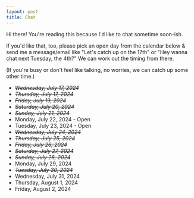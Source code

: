 ```yaml
---
layout: post
title: Chat
---
```


Hi there! You're reading this because I'd like to chat sometime soon-ish.

If you'd like that, too, please pick an open day from the calendar below & send me a message/email like "Let's catch up on the 17th" or "Hey wanna chat next Tuesday, the 4th?" We can work out the timing from there. 

(If you're busy or don't feel like talking, no worries, we can catch up some other time.)

- ~~_Wednesday, July 17, 2024_~~
- ~~_Thursday, July 17, 2024_~~
- ~~_Friday, July 19, 2024_~~
- ~~_Saturday, July 20, 2024_~~
- ~~_Sunday, July 21, 2024_~~
- Monday, July 22, 2024 - Open
- Tuesday, July 23, 2024 - Open
- ~~_Wednesday, July 24, 2024_~~
- ~~_Thursday, July 25, 2024_~~
- ~~_Friday, July 26, 2024_~~
- ~~_Saturday, July 27, 2024_~~
- ~~_Sunday, July 28, 2024_~~
- Monday, July 29, 2024
- ~~_Tuesday, July 30, 2024_~~
- Wednesday, July 31, 2024
- Thursday, August 1, 2024
- Friday, August 2, 2024
